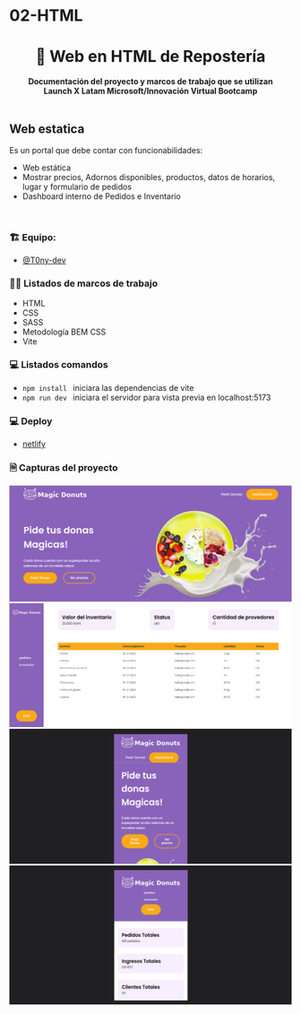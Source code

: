 # 02-HTML 
<div align="center">
  <h1>🍩 Web en HTML de Repostería</h1>
  <strong>Documentación del proyecto y marcos de trabajo que se utilizan</strong><br>
  <strong>Launch X Latam Microsoft/Innovación Virtual Bootcamp</strong>
</div>
<br>

## Web estatica

Es un portal que debe contar con funcionabilidades:

* Web estática
* Mostrar precios, Adornos disponibles, productos, datos de horarios, lugar y formulario de pedidos
* Dashboard interno de Pedidos e Inventario
<br>


### 🏗 Equipo: 

- [@T0ny-dev](https://github.com/T0ny-dev)

### 👨‍💻 Listados de marcos de trabajo

* HTML
* CSS
* SASS
* Metodología BEM CSS
* Vite

### 💻 Listados comandos 

* `npm install `  iniciara las dependencias de vite
* `npm run dev `  iniciara el servidor para vista previa en localhost:5173

### 💻 Deploy
- [netlify](https://02-html-launch-x-latam.netlify.app/)

### 🗎 Capturas del proyecto

![captura](img/home.png)
![captura2](img/dashboard.png)
![Mobile](img/mobile.png)
![Mobile](img/mobile2.png)